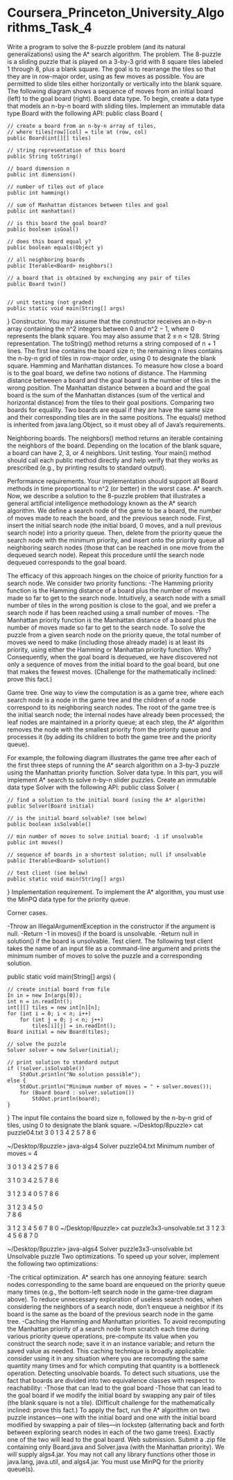 # Coursera_Princeton_University_Algorithms_Task_4
Write a program to solve the 8-puzzle problem (and its natural generalizations) using the A* search algorithm.
The problem. The 8-puzzle is a sliding puzzle that is played on a 3-by-3 grid with 8 square tiles labeled 1 through 8, plus a blank square. The goal is to rearrange the tiles so that they are in row-major order, using as few moves as possible. You are permitted to  slide tiles either horizontally or vertically into the blank square. The following diagram shows a sequence of moves from an initial board (left) to the goal board (right).
Board data type. To begin, create a data type that models an n-by-n board with sliding tiles. Implement an immutable data type Board with the following API:
public class Board {

    // create a board from an n-by-n array of tiles,
    // where tiles[row][col] = tile at (row, col)
    public Board(int[][] tiles) 
                                           
    // string representation of this board
    public String toString()

    // board dimension n
    public int dimension()

    // number of tiles out of place
    public int hamming()

    // sum of Manhattan distances between tiles and goal
    public int manhattan()

    // is this board the goal board?
    public boolean isGoal()

    // does this board equal y?
    public boolean equals(Object y)

    // all neighboring boards
    public Iterable<Board> neighbors()

    // a board that is obtained by exchanging any pair of tiles
    public Board twin()
    

    // unit testing (not graded)
    public static void main(String[] args)

}
Constructor.  You may assume that the constructor receives an n-by-n array containing the n^2 integers between 0 and n^2 − 1, where 0 represents the blank square. You may also assume that 2 ≤ n < 128.
String representation.  The toString() method returns a string composed of n + 1 lines. The first line contains the board size n; the remaining n lines contains the n-by-n grid of tiles in row-major order, using 0 to designate the blank square.
Hamming and Manhattan distances.  To measure how close a board is to the goal board, we define two notions of distance. The Hamming distance betweeen a board and the goal board is the number of tiles in the wrong position. The Manhattan distance between a board and the goal board is the sum of the Manhattan distances (sum of the vertical and horizontal distance) from the tiles to their goal positions.
Comparing two boards for equality.  Two boards are equal if they are have the same size and their corresponding tiles are in the same positions. The equals() method is inherited from java.lang.Object, so it must obey all of Java’s requirements.

Neighboring boards.  The neighbors() method returns an iterable containing the neighbors of the board. Depending on the location of the blank square, a board can have 2, 3, or 4 neighbors.
Unit testing.  Your main() method should call each public method directly and help verify that they works as prescribed (e.g., by printing results to standard output).

Performance requirements.  Your implementation should support all Board methods in time proportional to n^2 (or better) in the worst case.
A* search. Now, we describe a solution to the 8-puzzle problem that illustrates a general artificial intelligence methodology known as the A* search algorithm. We define a search node of the game to be a board, the number of moves made to reach the board, and the previous search node. First, insert the initial search node (the initial board, 0 moves, and a null previous search node) into a priority queue. Then, delete from the priority queue the search node with the minimum priority, and insert onto the priority queue all neighboring search nodes (those that can be reached in one move from the dequeued search node). Repeat this procedure until the search node dequeued corresponds to the goal board.

The efficacy of this approach hinges on the choice of priority function for a search node. We consider two priority functions:
  -The Hamming priority function is the Hamming distance of a board plus the number of moves made so far to get to the search node. Intuitively, a search node with a small number of tiles in the wrong position is close to the goal, and we prefer a search node if has been reached using a small number of moves.
  -The Manhattan priority function is the Manhattan distance of a board plus the number of moves made so far to get to the search node.
  To solve the puzzle from a given search node on the priority queue, the total number of moves we need to make (including those already made) is at least its priority, using either the Hamming or Manhattan priority function. Why? Consequently, when the goal board is dequeued, we have discovered not only a sequence of moves from the initial board to the goal board, but one that makes the fewest moves. (Challenge for the mathematically inclined: prove this fact.)

Game tree. One way to view the computation is as a game tree, where each search node is a node in the game tree and the children of a node correspond to its neighboring search nodes. The root of the game tree is the initial search node; the internal nodes have already been processed; the leaf nodes are maintained in a priority queue; at each step, the A* algorithm removes the node with the smallest priority from the priority queue and processes it (by adding its children to both the game tree and the priority queue).

For example, the following diagram illustrates the game tree after each of the first three steps of running the A* search algorithm on a 3-by-3 puzzle using the Manhattan priority function.
Solver data type. In this part, you will implement A* search to solve n-by-n slider puzzles. Create an immutable data type Solver with the following API:
public class Solver {

    // find a solution to the initial board (using the A* algorithm)
    public Solver(Board initial)

    // is the initial board solvable? (see below)
    public boolean isSolvable()

    // min number of moves to solve initial board; -1 if unsolvable
    public int moves()

    // sequence of boards in a shortest solution; null if unsolvable
    public Iterable<Board> solution()

    // test client (see below) 
    public static void main(String[] args)

}
Implementation requirement.  To implement the A* algorithm, you must use the MinPQ data type for the priority queue.

Corner cases. 

  -Throw an IllegalArgumentException in the constructor if the argument is null.
  -Return -1 in moves() if the board is unsolvable.
  -Return null in solution() if the board is unsolvable.
Test client. The following test client takes the name of an input file as a command-line argument and prints the minimum number of moves to solve the puzzle and a corresponding solution.

public static void main(String[] args) {

    // create initial board from file
    In in = new In(args[0]);
    int n = in.readInt();
    int[][] tiles = new int[n][n];
    for (int i = 0; i < n; i++)
        for (int j = 0; j < n; j++)
            tiles[i][j] = in.readInt();
    Board initial = new Board(tiles);

    // solve the puzzle
    Solver solver = new Solver(initial);

    // print solution to standard output
    if (!solver.isSolvable())
        StdOut.println("No solution possible");
    else {
        StdOut.println("Minimum number of moves = " + solver.moves());
        for (Board board : solver.solution())
            StdOut.println(board);
    }
}
The input file contains the board size n, followed by the n-by-n grid of tiles, using 0 to designate the blank square.
~/Desktop/8puzzle> cat puzzle04.txt
3
 0  1  3
 4  2  5
 7  8  6

~/Desktop/8puzzle> java-algs4 Solver puzzle04.txt
Minimum number of moves = 4

3
 0  1  3 
 4  2  5 
 7  8  6 

3
 1  0  3 
 4  2  5 
 7  8  6 

3
 1  2  3 
 4  0  5 
 7  8  6 

3
 1  2  3 
 4  5  0   
 7  8  6 

3
 1  2  3 
 4  5  6 
 7  8  0
~/Desktop/8puzzle> cat puzzle3x3-unsolvable.txt
3
 1  2  3
 4  5  6
 8  7  0

~/Desktop/8puzzle> java-algs4 Solver puzzle3x3-unsolvable.txt
Unsolvable puzzle
Two optimizations. To speed up your solver, implement the following two optimizations:

  -The critical optimization. A* search has one annoying feature: search nodes corresponding to the same board are enqueued on the priority queue many times (e.g., the bottom-left search node in the game-tree diagram above). To reduce unnecessary exploration of useless search nodes, when considering the neighbors of a search node, don’t enqueue a neighbor if its board is the same as the board of the previous search node in the game tree.
  -Caching the Hamming and Manhattan priorities. To avoid recomputing the Manhattan priority of a search node from scratch each time during various priority queue operations, pre-compute its value when you construct the search node; save it in an instance variable; and return the saved value as needed. This caching technique is broadly applicable: consider using it in any situation where you are recomputing the same quantity many times and for which computing that quantity is a bottleneck operation.
  Detecting unsolvable boards. 
To detect such situations, use the fact that boards are divided into two equivalence classes with respect to reachability:
  -Those that can lead to the goal board
  -Those that can lead to the goal board if we modify the initial board by swapping any pair of tiles (the blank square is not a tile).
(Difficult challenge for the mathematically inclined: prove this fact.) To apply the fact, run the A* algorithm on two puzzle instances—one with the initial board and one with the initial board modified by swapping a pair of tiles—in lockstep (alternating back and forth between exploring search nodes in each of the two game trees). Exactly one of the two will lead to the goal board.
Web submission. Submit a .zip file containing only Board.java and Solver.java (with the Manhattan priority). We will supply algs4.jar. You may not call any library functions other those in java.lang, java.util, and algs4.jar. You must use MinPQ for the priority queue(s).
